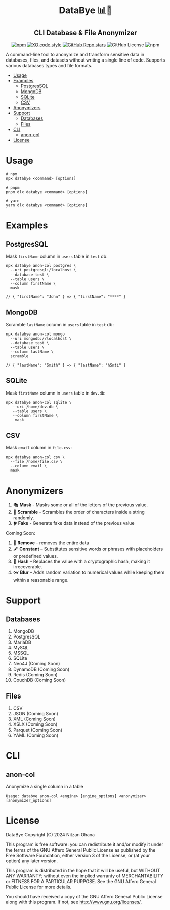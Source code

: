 

<h1 align="center">DataBye 📊👋</h1>
<h2 align="center">CLI Database & File Anonymizer</h2>

<div align="center">

[![npm](https://img.shields.io/npm/v/databye)](https://www.npmjs.com/package/databye)
[![XO code style](https://img.shields.io/badge/code_style-XO-5ed9c7.svg)](https://github.com/xojs/xo)
[![GitHub Repo stars](https://img.shields.io/github/stars/nitzano/databye?style=flat)](https://github.com/nitzano/databye/stargazers)
![GitHub License](https://img.shields.io/github/license/nitzano/databye)
![npm](https://img.shields.io/npm/dw/databye)

</div>

A command-line tool to anonymize and transform sensitive data in databases, files, and datasets without writing a single line of code. Supports various databases types and file formats. 

- [Usage](#usage)
- [Examples](#examples)
  - [PostgresSQL](#postgressql)
  - [MongoDB](#mongodb)
  - [SQLite](#sqlite)
  - [CSV](#csv)
- [Anonymizers](#anonymizers)
- [Support](#support)
  - [Databases](#databases)
  - [Files](#files)
- [CLI](#cli)
  - [anon-col](#anon-col)
- [License](#license)


# Usage


```
# npm
npx databye <command> [options]

# pnpm
pnpm dlx databye <command> [options]

# yarn
yarn dlx databye <command> [options]
```

# Examples

## PostgresSQL

Mask `firstName` column in `users` table in `test` db:
```
npx databye anon-col postgres \ 
  --uri postgresql:/localhost \
  --database test \
  --table users \
  --column firstName \
  mask

// { "firstName": "John" } => { "firstName": "****" }
```

## MongoDB

Scramble `lastName` column in `users` table in `test` db:
```
npx databye anon-col mongo 
  --uri mongodb://localhost \
  --database test \ 
  --table users \ 
  --column lastName \
  scramble

// { "lastName": "Smith" } => { "lastName": "hSmti" }
```

## SQLite

Mask `firstName` column in `users` table in `dev.db`:
```
npx databye anon-col sqlite \
   --uri /home/dev.db \
   --table users \
   --column firstName \
    mask
```

## CSV

Mask `email` column in `file.csv`:
```
npx databye anon-col csv \ 
  --file /home/file.csv \ 
  --column email \ 
  mask
```

# Anonymizers

1. 🎭 **Mask** - Masks some or all of the letters of the previous value.
2. 🔀 **Scramble** - Scrambles the order of characters inside a string randomly.
1. 🍀 **Fake** - Generate fake data instead of the previous value

Coming Soon:

1. 🧽 **Remove**  - removes the entire data
2. 🖋️ **Constant** – Substitutes sensitive words or phrases with placeholders or predefined values.
3. 🔐 **Hash** – Replaces the value with a cryptographic hash, making it irrecoverable.
4. 👓 **Blur** – Adds random variation to numerical values while keeping them within a reasonable range.

# Support

## Databases

1. MongoDB 
2. PostgresSQL
3. MariaDB
4. MySQL
5. MSSQL
6. SQLite
7. Neo4J (Coming Soon)
8. DynamoDB (Coming Soon)
9. Redis (Coming Soon)
10. CouchDB (Coming Soon)

## Files 

1. CSV 
2. JSON (Coming Soon)
3. XML (Coming Soon)
4. XSLX (Coming Soon)
5. Parquet (Coming Soon)
6. YAML (Coming Soon)



# CLI

## anon-col 

Anonymize a single column in a table

```
Usage: databye anon-col <engine> [engine_options] <anonymizer> [anonymizer_options]
```

# License

DataBye
Copyright (C) 2024 Nitzan Ohana

This program is free software: you can redistribute it and/or modify
it under the terms of the GNU Affero General Public License as published by
the Free Software Foundation, either version 3 of the License, or
(at your option) any later version.

This program is distributed in the hope that it will be useful,
but WITHOUT ANY WARRANTY; without even the implied warranty of
MERCHANTABILITY or FITNESS FOR A PARTICULAR PURPOSE.  See the
GNU Affero General Public License for more details.

You should have received a copy of the GNU Affero General Public License
along with this program.  If not, see <http://www.gnu.org/licenses/>.